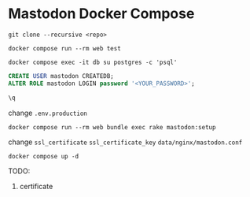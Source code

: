 # Mastodon Docker Compose

```
git clone --recursive <repo>
```

```
docker compose run --rm web test
```

```
docker compose exec -it db su postgres -c 'psql'
```

```sql
CREATE USER mastodon CREATEDB;
ALTER ROLE mastodon LOGIN password '<YOUR_PASSWORD>';

\q
```

change `.env.production`
```
docker compose run --rm web bundle exec rake mastodon:setup
```

change `ssl_certificate` `ssl_certificate_key`
`data/nginx/mastodon.conf`

```
docker compose up -d
```

TODO:
1. certificate